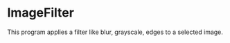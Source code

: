 ImageFilter
==========
This program applies a filter like blur, grayscale, edges to a selected image.
